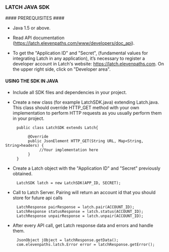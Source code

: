 ### LATCH JAVA SDK ###


#### PREREQUISITES ####

* Java 1.5 or above.

* Read API documentation (https://latch.elevenpaths.com/www/developers/doc_api).

* To get the "Application ID" and "Secret", (fundamental values for integrating Latch in any application), it’s necessary to register a developer account in Latch's website: https://latch.elevenpaths.com. On the upper right side, click on "Developer area".


#### USING THE SDK IN JAVA ####

* Include all SDK files and dependencies in your project.

* Create a new class (for example LatchSDK.java) extending Latch.java. This class should override HTTP_GET method with your own implementation to perform HTTP requests as you usually perform them in your project.
```
     public class LatchSDK extends Latch{

          @Override
          public JsonElement HTTP_GET(String URL, Map<String, String>headers) {
               //Your implementation here
          }
     }
```

* Create a Latch object with the "Application ID" and "Secret" previously obtained.
```
     LatchSDK latch = new LatchSDK(APP_ID, SECRET);
```

* Call to Latch Server. Pairing will return an account id that you should store for future api calls
```
     LatchResponse pairResponse = latch.pair(ACCOUNT_ID);
     LatchResponse statusResponse = latch.status(ACCOUNT_ID);
     LatchResponse unpairResponse = latch.unpair(ACCOUNT_ID);
```

* After every API call, get Latch response data and errors and handle them.
```
     JsonObject jObject = latchResponse.getData();
     com.elevenpaths.latch.Error error = latchResponse.getError();
```
